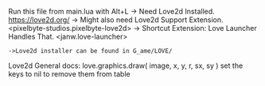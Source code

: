Run this file from main.lua with Alt+L 
    -> Need Love2d Installed. <https://love2d.org/>
    -> Might also need Love2d Support Extension. <pixelbyte-studios.pixelbyte-love2d>
    -> Shortcut Extension: Love Launcher Handles That. <janw.love-launcher>

    ->Love2d installer can be found in G_ame/LOVE/

Love2d General docs:
    love.graphics.draw(
        image,
        x,
        y,
        r,
        sx,
        sy
    )
    set the keys to nil to remove them from table